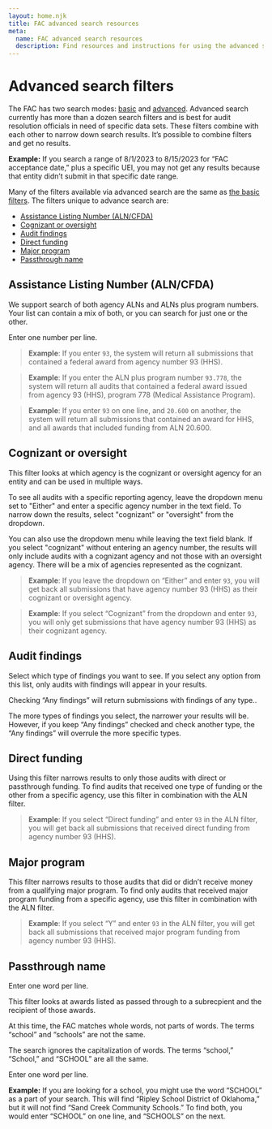 ```yaml
---
layout: home.njk
title: FAC advanced search resources
meta:
  name: FAC advanced search resources
  description: Find resources and instructions for using the advanced search tool from the FAC.
---
```


# Advanced search filters

The FAC has two search modes: [basic](https://app.fac.gov/dissemination/search/) and [advanced](https://app.fac.gov/dissemination/search/advanced/). Advanced search currently has more than a dozen search filters and is best for audit resolution officials in need of specific data sets.  These filters combine with each other to narrow down search results. It’s possible to combine filters and get no results.

**Example:** If you search a range of 8/1/2023 to 8/15/2023 for “FAC acceptance date,”  plus a specific UEI, you may not get any results because that entity didn’t submit in that specific date range.

Many of the filters available via advanced search are the same as [the basic filters]({{config.baseUrl}}search-resources/filters). The filters unique to advance search are:

- [Assistance Listing Number (ALN/CFDA)](#assistance-listing-number-alncfda)
- [Cognizant or oversight](#cognizant-or-oversight)
- [Audit findings](#audit-findings)
- [Direct funding](#direct-funding)
- [Major program](#major-program)
- [Passthrough name](#passthrough-name)

## <a name=assistance-listing-number-alncfda></a>Assistance Listing Number (ALN/CFDA)

We support search of both agency ALNs and ALNs plus program numbers. Your list can contain a mix of both, or you can search for just one or the other.

Enter one number per line.

> **Example**: If you enter `93`, the system will return all submissions that contained a federal award from agency number 93 (HHS).

> **Example**: If you enter the ALN plus program number `93.778`, the system will return all audits that contained a federal award issued from agency 93 (HHS), program 778 (Medical Assistance Program).

> **Example**: If you enter `93` on one line, and `20.600` on another, the system will return all submissions that contained an award for HHS, and all awards that included funding from ALN 20.600. 

## <a name=cognizant-or-oversight></a>Cognizant or oversight

This filter looks at which agency is the cognizant or oversight agency for an entity and can be used in multiple ways.

To see all audits with a specific reporting agency, leave the dropdown menu set to "Either" and enter a specific agency number in the text field. To narrow down the results, select "cognizant" or "oversight" from the dropdown.

You can also use the dropdown menu while leaving the text field blank. If you select "cognizant" without entering an agency number, the results will only include audits with a cognizant agency and not those with an oversight agency. There will be a mix of agencies represented as the cognizant.

> **Example**: If you leave the dropdown on “Either” and enter `93`, you will get back all submissions that have agency number 93 (HHS) as their cognizant or oversight agency.

> **Example**: If you select “Cognizant” from the dropdown and enter `93`, you will only get submissions that have agency number 93 (HHS) as their cognizant agency.

## <a name=audit-findings></a>Audit findings
Select which type of findings you want to see. If you select any option from this list, only audits with findings will appear in your results.

Checking “Any findings” will return submissions with findings of any type.. 

The more types of findings you select, the narrower your results will be. However, if you keep “Any findings” checked and check another type, the “Any findings” will overrule the more specific types.

## <a name=direct-funding></a>Direct funding
Using this filter narrows results to only those audits with direct or passthrough funding. To find audits that received one type of funding or the other from a specific agency, use this filter in combination with the ALN filter.

> **Example**: If you select “Direct funding” and enter `93` in the ALN filter, you will get back all submissions that received direct funding from agency number 93 (HHS).

## <a name=major-program></a>Major program
This filter narrows results to those audits that did or didn’t receive money from a qualifying major program. To find only audits that received major program funding from a specific agency, use this filter in combination with the ALN filter.

> **Example**: If you select “Y” and enter `93` in the ALN filter, you will get back all submissions that received major program funding from agency number 93 (HHS).

## <a name=passthrough-name></a>Passthrough name
Enter one word per line.

This filter looks at awards listed as passed through to a subrecpient and the recipient of those awards.

At this time, the FAC matches whole words, not parts of words. The terms “school” and “schools” are not the same.

The search ignores the capitalization of words. The terms “school,” “School,” and “SCHOOL” are all the same.

Enter one word per line.

**Example:** If  you are looking for a school, you might use the word “SCHOOL” as a part of your search. This will find “Ripley School District of Oklahoma,” but it will not find “Sand Creek Community Schools.” To find both, you would enter “SCHOOL” on one line, and “SCHOOLS” on the next.